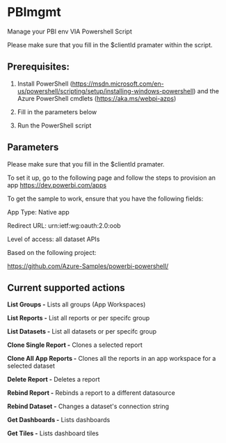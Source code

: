 # PBImgmt
Manage your PBI env VIA Powershell Script

Please make sure that you fill in the $clientId pramater within the script.

## Prerequisites:

1. Install PowerShell (https://msdn.microsoft.com/en-us/powershell/scripting/setup/installing-windows-powershell) and the Azure PowerShell cmdlets (https://aka.ms/webpi-azps)

2. Fill in the parameters below

3. Run the PowerShell script



## Parameters

Please make sure that you fill in the $clientId pramater.

To set it up, go to the following page and follow the steps to provision an app https://dev.powerbi.com/apps


To get the sample to work, ensure that you have the following fields:

App Type: Native app

Redirect URL: urn:ietf:wg:oauth:2.0:oob

Level of access: all dataset APIs


Based on the following project:

https://github.com/Azure-Samples/powerbi-powershell/

## Current supported actions

**List Groups -** Lists all groups (App Workspaces)

**List Reports -** List all reports or per specifc group   

**List Datasets -** List all datasets or per specifc group    

**Clone Single Report -** Clones a selected report   

**Clone All App Reports -** Clones all the reports in an app workspace for a selected dataset

**Delete Report -** Deletes a report

**Rebind Report -** Rebinds a report to a different datasource

**Rebind Dataset -** Changes a dataset's connection string

**Get Dashboards -** Lists dashboards

**Get Tiles -** Lists dashboard tiles